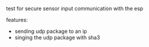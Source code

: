test for secure sensor input communication with the esp

features:
  * sending udp package to an ip
  * singing the udp package with sha3
